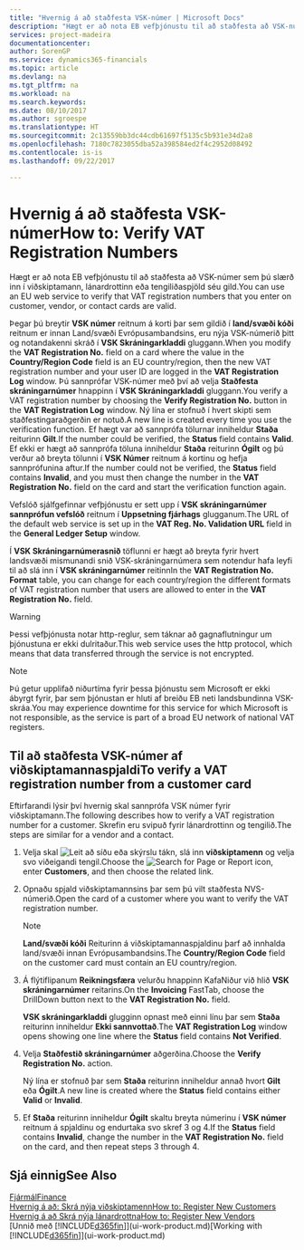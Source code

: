 ```yaml
---
title: "Hvernig á að staðfesta VSK-númer | Microsoft Docs"
description: "Hægt er að nota EB vefþjónustu til að staðfesta að VSK-númer sem þú slærð inn í viðskiptamann, lánardrottinn eða tengiliðaspjöld séu gild."
services: project-madeira
documentationcenter: 
author: SorenGP
ms.service: dynamics365-financials
ms.topic: article
ms.devlang: na
ms.tgt_pltfrm: na
ms.workload: na
ms.search.keywords: 
ms.date: 08/10/2017
ms.author: sgroespe
ms.translationtype: HT
ms.sourcegitcommit: 2c13559bb3dc44cdb61697f5135c5b931e34d2a8
ms.openlocfilehash: 7180c7823055dba52a398584ed2f4c2952d08492
ms.contentlocale: is-is
ms.lasthandoff: 09/22/2017

---
```

# <a name="how-to-verify-vat-registration-numbers"></a><span data-ttu-id="f8f82-103">Hvernig á að staðfesta VSK-númer</span><span class="sxs-lookup"><span data-stu-id="f8f82-103">How to: Verify VAT Registration Numbers</span></span>
<span data-ttu-id="f8f82-104">Hægt er að nota EB vefþjónustu til að staðfesta að VSK-númer sem þú slærð inn í viðskiptamann, lánardrottinn eða tengiliðaspjöld séu gild.</span><span class="sxs-lookup"><span data-stu-id="f8f82-104">You can use an EU web service to verify that VAT registration numbers that you enter on customer, vendor, or contact cards are valid.</span></span>  

 <span data-ttu-id="f8f82-105">Þegar þú breytir **VSK númer** reitnum á korti þar sem gildið í **land/svæði kóði** reitnum er innan Land/svæði Evrópusambandsins, eru nýja VSK-númerið þitt og notandakenni skráð í **VSK Skráningarkladdi** gluggann.</span><span class="sxs-lookup"><span data-stu-id="f8f82-105">When you modify the **VAT Registration No.** field on a card where the value in the **Country/Region Code** field is an EU country/region, then the new VAT registration number and your user ID are logged in the **VAT Registration Log** window.</span></span> <span data-ttu-id="f8f82-106">Þú sannprófar VSK-númer með því að velja **Staðfesta skráningarnúmer** hnappinn í **VSK Skráningarkladdi** gluggann.</span><span class="sxs-lookup"><span data-stu-id="f8f82-106">You verify a VAT registration number by choosing the **Verify Registration No.** button in the **VAT Registration Log** window.</span></span> <span data-ttu-id="f8f82-107">Ný lína er stofnuð í hvert skipti sem staðfestingaraðgerðin er notuð.</span><span class="sxs-lookup"><span data-stu-id="f8f82-107">A new line is created every time you use the verification function.</span></span> <span data-ttu-id="f8f82-108">Ef hægt var að sannprófa tölurnar inniheldur **Staða** reiturinn **Gilt**.</span><span class="sxs-lookup"><span data-stu-id="f8f82-108">If the number could be verified, the **Status** field contains **Valid**.</span></span> <span data-ttu-id="f8f82-109">Ef ekki er hægt að sannprófa töluna inniheldur **Staða** reiturinn **Ógilt** og þú verður að breyta tölunni í **VSK Númer** reitnum á kortinu og hefja sannprófunina aftur.</span><span class="sxs-lookup"><span data-stu-id="f8f82-109">If the number could not be verified, the **Status** field contains **Invalid**, and you must then change the number in the **VAT Registration No.** field on the card and start the verification function again.</span></span>  

 <span data-ttu-id="f8f82-110">Vefslóð sjálfgefinnar vefþjónustu er sett upp í **VSK skráningarnúmer sannprófun vefslóð** reitnum í **Uppsetning fjárhags** glugganum.</span><span class="sxs-lookup"><span data-stu-id="f8f82-110">The URL of the default web service is set up in the **VAT Reg. No. Validation URL** field in the **General Ledger Setup** window.</span></span>  

 <span data-ttu-id="f8f82-111">Í **VSK Skráningarnúmerasnið** töflunni er hægt að breyta fyrir hvert landsvæði mismunandi snið VSK-skráningarnúmera sem notendur hafa leyfi til að slá inn í **VSK skráningarnúmer** reitinn</span><span class="sxs-lookup"><span data-stu-id="f8f82-111">In the **VAT Registration No. Format** table, you can change for each country/region the different formats of VAT registration number that users are allowed to enter in the **VAT Registration No.** field.</span></span>  

> [!WARNING]  
>  <span data-ttu-id="f8f82-112">Þessi vefþjónusta notar http-reglur, sem táknar að gagnaflutningur um þjónustuna er ekki dulritaður.</span><span class="sxs-lookup"><span data-stu-id="f8f82-112">This web service uses the http protocol, which means that data transferred through the service is not encrypted.</span></span>  

> [!NOTE]  
>  <span data-ttu-id="f8f82-113">Þú getur upplifað niðurtíma fyrir þessa þjónustu sem Microsoft er ekki ábyrgt fyrir, þar sem þjónustan er hluti af breiðu EB neti landsbundinna VSK-skráa.</span><span class="sxs-lookup"><span data-stu-id="f8f82-113">You may experience downtime for this service for which Microsoft is not responsible, as the service is part of a broad EU network of national VAT registers.</span></span>  

## <a name="to-verify-a-vat-registration-number-from-a-customer-card"></a><span data-ttu-id="f8f82-114">Til að staðfesta VSK-númer af viðskiptamannaspjaldi</span><span class="sxs-lookup"><span data-stu-id="f8f82-114">To verify a VAT registration number from a customer card</span></span>  
<span data-ttu-id="f8f82-115">Eftirfarandi lýsir því hvernig skal sannprófa VSK númer fyrir viðskiptamann.</span><span class="sxs-lookup"><span data-stu-id="f8f82-115">The following describes how to verify a VAT registration number for a customer.</span></span> <span data-ttu-id="f8f82-116">Skrefin eru svipuð fyrir lánardrottinn og tengilið.</span><span class="sxs-lookup"><span data-stu-id="f8f82-116">The steps are similar for a vendor and a contact.</span></span>   
1.  <span data-ttu-id="f8f82-117">Velja skal ![Leit að síðu eða skýrslu](media/ui-search/search_small.png "Leit að síðu eða skýrslu táknið") tákn, slá inn **viðskiptamenn** og velja svo viðeigandi tengil.</span><span class="sxs-lookup"><span data-stu-id="f8f82-117">Choose the ![Search for Page or Report](media/ui-search/search_small.png "Search for Page or Report icon") icon, enter **Customers**, and then choose the related link.</span></span>  

2.  <span data-ttu-id="f8f82-118">Opnaðu spjald viðskiptamannsins þar sem þú vilt staðfesta NVS-númerið.</span><span class="sxs-lookup"><span data-stu-id="f8f82-118">Open the card of a customer where you want to verify the VAT registration number.</span></span>  

    > [!NOTE]  
    >  <span data-ttu-id="f8f82-119">**Land/svæði kóði** Reiturinn á viðskiptamannaspjaldinu þarf að innhalda land/svæði innan Evrópusambandsins.</span><span class="sxs-lookup"><span data-stu-id="f8f82-119">The **Country/Region Code** field on the customer card must contain an EU country/region.</span></span>  
3.  <span data-ttu-id="f8f82-120">Á flýtiflipanum **Reikningsfæra** velurðu hnappinn KafaNiður við hlið **VSK skráningarnúmer** reitarins.</span><span class="sxs-lookup"><span data-stu-id="f8f82-120">On the **Invoicing** FastTab, choose the DrillDown button next to the **VAT Registration No.** field.</span></span>  

    <span data-ttu-id="f8f82-121">**VSK skráningarkladdi** glugginn opnast með einni línu þar sem **Staða** reiturinn inniheldur **Ekki sannvottað**.</span><span class="sxs-lookup"><span data-stu-id="f8f82-121">The **VAT Registration Log** window opens showing one line where the **Status** field contains **Not Verified**.</span></span>  
4.  <span data-ttu-id="f8f82-122">Velja **Staðfestið skráningarnúmer** aðgerðina.</span><span class="sxs-lookup"><span data-stu-id="f8f82-122">Choose the **Verify Registration No.** action.</span></span>  

     <span data-ttu-id="f8f82-123">Ný lína er stofnuð þar sem **Staða** reiturinn inniheldur annað hvort **Gilt** eða **Ógilt**.</span><span class="sxs-lookup"><span data-stu-id="f8f82-123">A new line is created where the **Status** field contains either **Valid** or **Invalid**.</span></span>  
5.  <span data-ttu-id="f8f82-124">Ef **Staða** reiturinn inniheldur **Ógilt** skaltu breyta númerinu í **VSK númer** reitnum á spjaldinu og endurtaka svo skref 3 og 4.</span><span class="sxs-lookup"><span data-stu-id="f8f82-124">If the **Status** field contains **Invalid**, change the number in the **VAT Registration No.** field on the card, and then repeat steps 3 through 4.</span></span>  

## <a name="see-also"></a><span data-ttu-id="f8f82-125">Sjá einnig</span><span class="sxs-lookup"><span data-stu-id="f8f82-125">See Also</span></span>  
[<span data-ttu-id="f8f82-126">Fjármál</span><span class="sxs-lookup"><span data-stu-id="f8f82-126">Finance</span></span>](finance.md)  
[<span data-ttu-id="f8f82-127">Hvernig á að: Skrá nýja viðskiptamenn</span><span class="sxs-lookup"><span data-stu-id="f8f82-127">How to: Register New Customers</span></span>](sales-how-register-new-customers.md)  
[<span data-ttu-id="f8f82-128">Hvernig á að Skrá nýja lánardrottna</span><span class="sxs-lookup"><span data-stu-id="f8f82-128">How to: Register New Vendors</span></span>](purchasing-how-register-new-vendors.md)  
<span data-ttu-id="f8f82-129">[Unnið með [!INCLUDE[d365fin](includes/d365fin_md.md)]](ui-work-product.md)</span><span class="sxs-lookup"><span data-stu-id="f8f82-129">[Working with [!INCLUDE[d365fin](includes/d365fin_md.md)]](ui-work-product.md)</span></span>

